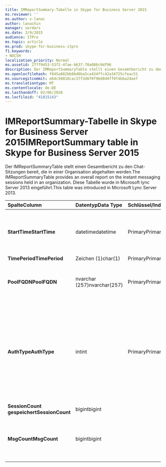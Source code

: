 ```yaml
---
title: IMReportSummary-Tabelle in Skype for Business Server 2015
ms.reviewer: ''
ms.author: v-lanac
author: lanachin
manager: serdars
ms.date: 3/9/2015
audience: ITPro
ms.topic: article
ms.prod: skype-for-business-itpro
f1.keywords:
- NOCSH
localization_priority: Normal
ms.assetid: 27ff9453-53f2-4fae-b637-70a086c9df96
description: Der IMReportSummaryTable stellt einen Gesamtbericht zu den Chat-Sitzungen bereit, die in einer Organisation abgehalten werden. Diese Tabelle wurde in Microsoft lync Server 2013 eingeführt.
ms.openlocfilehash: f845a882bb8bd6ba5ca434ffc42a34725cfeac51
ms.sourcegitcommit: e64c50818cac37f3d6f0f96d0d4ff0f4bba24aef
ms.translationtype: MT
ms.contentlocale: de-DE
ms.lasthandoff: 02/06/2020
ms.locfileid: "41815143"
---
```

# <a name="imreportsummary-table-in-skype-for-business-server-2015"></a><span data-ttu-id="51ba0-104">IMReportSummary-Tabelle in Skype for Business Server 2015</span><span class="sxs-lookup"><span data-stu-id="51ba0-104">IMReportSummary table in Skype for Business Server 2015</span></span>
 
<span data-ttu-id="51ba0-105">Der IMReportSummaryTable stellt einen Gesamtbericht zu den Chat-Sitzungen bereit, die in einer Organisation abgehalten werden.</span><span class="sxs-lookup"><span data-stu-id="51ba0-105">The IMReportSummaryTable provides an overall report on the instant messaging sessions held in an organization.</span></span> <span data-ttu-id="51ba0-106">Diese Tabelle wurde in Microsoft lync Server 2013 eingeführt.</span><span class="sxs-lookup"><span data-stu-id="51ba0-106">This table was introduced in Microsoft Lync Server 2013.</span></span>
  
|<span data-ttu-id="51ba0-107">**Spalte**</span><span class="sxs-lookup"><span data-stu-id="51ba0-107">**Column**</span></span>|<span data-ttu-id="51ba0-108">**Datentyp**</span><span class="sxs-lookup"><span data-stu-id="51ba0-108">**Data Type**</span></span>|<span data-ttu-id="51ba0-109">**Schlüssel/Index**</span><span class="sxs-lookup"><span data-stu-id="51ba0-109">**Key/Index**</span></span>|<span data-ttu-id="51ba0-110">**Details**</span><span class="sxs-lookup"><span data-stu-id="51ba0-110">**Details**</span></span>|
|:-----|:-----|:-----|:-----|
|<span data-ttu-id="51ba0-111">**StartTime**</span><span class="sxs-lookup"><span data-stu-id="51ba0-111">**StartTime**</span></span> <br/> |<span data-ttu-id="51ba0-112">datetime</span><span class="sxs-lookup"><span data-stu-id="51ba0-112">datetime</span></span>  <br/> |<span data-ttu-id="51ba0-113">Primary</span><span class="sxs-lookup"><span data-stu-id="51ba0-113">Primary</span></span>  <br/> |<span data-ttu-id="51ba0-114">Das Datum und die Uhrzeit, zu der die Sofortnachrichtensitzung begonnen hat.</span><span class="sxs-lookup"><span data-stu-id="51ba0-114">Date and time that the instant messaging session began.</span></span>  <br/> |
|<span data-ttu-id="51ba0-115">**TimePeriod**</span><span class="sxs-lookup"><span data-stu-id="51ba0-115">**TimePeriod**</span></span> <br/> |<span data-ttu-id="51ba0-116">Zeichen (1)</span><span class="sxs-lookup"><span data-stu-id="51ba0-116">char(1)</span></span>  <br/> |<span data-ttu-id="51ba0-117">Primary</span><span class="sxs-lookup"><span data-stu-id="51ba0-117">Primary</span></span>  <br/> ||
|<span data-ttu-id="51ba0-118">**PoolFQDN**</span><span class="sxs-lookup"><span data-stu-id="51ba0-118">**PoolFQDN**</span></span> <br/> |<span data-ttu-id="51ba0-119">nvarchar (257)</span><span class="sxs-lookup"><span data-stu-id="51ba0-119">nvarchar(257)</span></span>  <br/> |<span data-ttu-id="51ba0-120">Primary</span><span class="sxs-lookup"><span data-stu-id="51ba0-120">Primary</span></span>  <br/> |<span data-ttu-id="51ba0-121">Vollständig qualifizierter Domänenname des Pools, der die Sitzung hostet.</span><span class="sxs-lookup"><span data-stu-id="51ba0-121">Fully qualified domain name of the pool hosting the session.</span></span>  <br/> |
|<span data-ttu-id="51ba0-122">**AuthType**</span><span class="sxs-lookup"><span data-stu-id="51ba0-122">**AuthType**</span></span> <br/> |<span data-ttu-id="51ba0-123">int</span><span class="sxs-lookup"><span data-stu-id="51ba0-123">int</span></span>  <br/> |<span data-ttu-id="51ba0-124">Primary</span><span class="sxs-lookup"><span data-stu-id="51ba0-124">Primary</span></span>  <br/> |<span data-ttu-id="51ba0-125">Priorität (beispielsweise dringende oder nicht dringende) des Anrufs.</span><span class="sxs-lookup"><span data-stu-id="51ba0-125">Priority (for example, urgent or non-urgent) of the call.</span></span> <span data-ttu-id="51ba0-126">Prioritätsinformationen werden in der [CallPriorities-Tabelle in Skype for Business Server 2015](callpriorities.md)gespeichert.</span><span class="sxs-lookup"><span data-stu-id="51ba0-126">Priority information is stored in the [CallPriorities table in Skype for Business Server 2015](callpriorities.md).</span></span>  <br/> |
|<span data-ttu-id="51ba0-127">**SessionCount gespeichert**</span><span class="sxs-lookup"><span data-stu-id="51ba0-127">**SessionCount**</span></span> <br/> |<span data-ttu-id="51ba0-128">bigint</span><span class="sxs-lookup"><span data-stu-id="51ba0-128">bigint</span></span>  <br/> |||
|<span data-ttu-id="51ba0-129">**MsgCount**</span><span class="sxs-lookup"><span data-stu-id="51ba0-129">**MsgCount**</span></span> <br/> |<span data-ttu-id="51ba0-130">bigint</span><span class="sxs-lookup"><span data-stu-id="51ba0-130">bigint</span></span>  <br/> ||<span data-ttu-id="51ba0-131">Die Gesamtzahl der während der Sitzung ausgetauschten Sofortnachrichten.</span><span class="sxs-lookup"><span data-stu-id="51ba0-131">Total number of instant messages exchanged during the session.</span></span>  <br/> |
   

